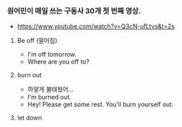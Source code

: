 ### 원어민이 매일 쓰는 구동사 30개 첫 번째 영상.
* https://www.youtube.com/watch?v=Q3cN-ufLtvs&t=2s

1. Be off (떨어짐)
    - I'm off tomorrow.
    - Where are you off to? 
  
2. burn out
    - 하얗게 불태웠어...
    - I'm burned out.
    - Hey! Please get some rest. You'll burn yourself out.
  
3. let down
